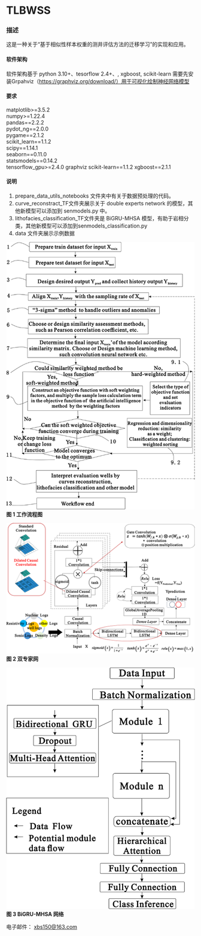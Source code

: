 # TLBWSS

### 描述
这是一种关于“基于相似性样本权重的测井评估方法的迁移学习”的实现和应用。

#### 软件架构
软件架构基于 python 3.10+、tesorflow 2.4+、, xgboost, scikit-learn
需要先安装Grpahviz（https://graphviz.org/download/）用于可视化绘制神经网络模型
#### 要求
matplotlib>=3.5.2  
numpy>=1.22.4  
pandas==2.2.2  
pydot_ng==2.0.0  
pygame==2.1.2  
scikit_learn==1.1.2  
scipy==1.14.1  
seaborn==0.11.0  
statsmodels==0.14.2  
tensorflow_gpu>=2.4.0 
graphviz
scikit-learn==1.1.2
xgboost==2.1.1
#### 说明

1. prepare_data_utils_notebooks 文件夹中有关于数据预处理的代码。
2. curve_reconstract_TF文件夹展示关于 double experts network 的模型，其他新模型可以添加到 senmodels.py 中。
3. lithofacies_classification_TF文件夹是 BiGRU-MHSA 模型，有助于岩相分类，其他新模型可以添加到senmodels_classification.py
4. data 文件夹展示示例数据

![workflow_chart](figure/workflow_chart_new.png "workflow_chart")
**图 1 工作流程图**

![double_experts_network](figure/double_experts_network_en.png "double_experts_network")
**图 2 双专家网**

![BiGRU-MHSA_network](figure/BiGRU-MHSA_network.png "BiGRU-MHSA_network")
**图 3 BiGRU-MHSA 网络**

电子邮件： xbs150@163.com